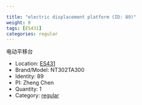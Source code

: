 ```yaml
---

title: "electric displacement platform (ID: 89)"
weight: 0
tags: [ES431]
categories: regular
---
```


电动平移台

<!--more-->



- Location: [ES431](../../tags/es431)
- Brand/Model: NT302TA300
- Identity: 89
- PI: Zheng Chen
- Quantity: 1
- Category: [regular](../../categories/regular)






